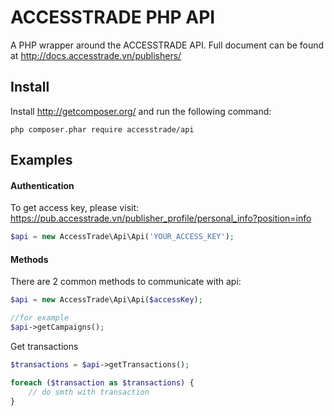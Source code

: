 ACCESSTRADE PHP API
==================

A PHP wrapper around the ACCESSTRADE API. Full document can be found at http://docs.accesstrade.vn/publishers/

Install
-------

Install http://getcomposer.org/ and run the following command:

```
php composer.phar require accesstrade/api
```

Examples
-------

#### Authentication

To get access key, please visit: https://pub.accesstrade.vn/publisher_profile/personal_info?position=info

```php
$api = new AccessTrade\Api\Api('YOUR_ACCESS_KEY');
```

#### Methods
There are 2 common methods to communicate with api:
```php
$api = new AccessTrade\Api\Api($accessKey);

//for example
$api->getCampaigns();
```

Get transactions

```php
$transactions = $api->getTransactions();

foreach ($transaction as $transactions) {
    // do smth with transaction
}
```
